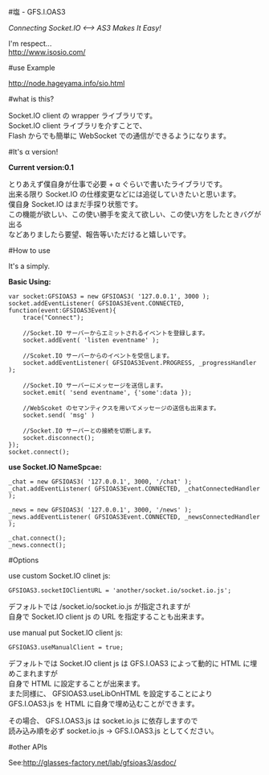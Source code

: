 #塩 - GFS.I.OAS3

*Connecting Socket.IO <--> AS3 Makes It Easy!*  

I'm respect...  
<http://www.isosio.com/>

#use Example

<http://node.hageyama.info/sio.html>

#what is this?
  
Socket.IO client の wrapper ライブラリです。  
Socket.IO client ライブラリを介すことで、  
Flash からでも簡単に WebSocket での通信ができるようになります。

#It's α version!

**Current version:0.1**  

とりあえず僕自身が仕事で必要 + α ぐらいで書いたライブラリです。  
出来る限り Socket.IO の仕様変更などには追従していきたいと思います。  
僕自身 Socket.IO はまだ手探り状態です。  
この機能が欲しい、この使い勝手を変えて欲しい、この使い方をしたときバグが出る  
などありましたら要望、報告等いただけると嬉しいです。

#How to use

It's a simply.  

**Basic Using:**  

```as3
var socket:GFSIOAS3 = new GFSIOAS3( '127.0.0.1', 3000 );
socket.addEventListener( GFSIOAS3Event.CONNECTED, function(event:GFSIOAS3Event){
	trace("Connect");
	
	//Socket.IO サーバーからエミットされるイベントを登録します。
	socket.addEvent( 'listen eventname' );
	
	//Scoket.IO サーバーからのイベントを受信します。
	socket.addEventListener( GFSIOAS3Event.PROGRESS, _progressHandler );
	
	//Socket.IO サーバーにメッセージを送信します。
	socket.emit( 'send eventname', {'some':data });
	
	//WebScoket のセマンティクスを用いてメッセージの送信も出来ます。
	socket.send( 'msg' )
	
	//Socket.IO サーバーとの接続を切断します。
	socket.disconnect();
});
socket.connect();
```
  
**use Socket.IO NameSpcae:**  

```as3
_chat = new GFSIOAS3( '127.0.0.1', 3000, '/chat' );
_chat.addEventListener( GFSIOAS3Event.CONNECTED, _chatConnectedHandler );
			
_news = new GFSIOAS3( '127.0.0.1', 3000, '/news' );
_news.addEventListener( GFSIOAS3Event.CONNECTED, _newsConnectedHandler );			

_chat.connect();
_news.connect();
```

#Options

use custom Socket.IO clinet js:  

```as3
GFSIOAS3.socketIOClientURL = 'another/socket.io/socket.io.js';
```

デフォルトでは /socket.io/socket.io.js が指定されますが  
自身で Socket.IO client js の URL を指定することも出来ます。


use manual put Socket.IO client js:

```as3
GFSIOAS3.useManualClient = true;
```

デフォルトでは Socket.IO client js は GFS.I.OAS3 によって動的に HTML に埋めこまれますが  
自身で HTML に設定することが出来ます。  
また同様に、 GFSIOAS3.useLibOnHTML を設定することにより  
GFS.I.OAS3.js を HTML に自身で埋め込むことができます。  

その場合、 GFS.I.OAS3.js は socket.io.js に依存しますので  
読み込み順を必ず socket.io.js → GFS.I.OAS3.js としてください。


#other APIs

See:<http://glasses-factory.net/lab/gfsioas3/asdoc/>
